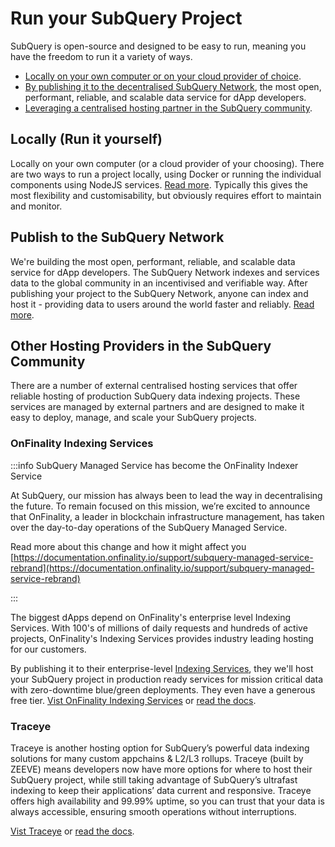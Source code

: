 # Run your SubQuery Project

SubQuery is open-source and designed to be easy to run, meaning you have the freedom to run it a variety of ways.

- [Locally on your own computer or on your cloud provider of choice](#locally-run-it-yourself).
- [By publishing it to the decentralised SubQuery Network](#publish-to-the-subquery-network), the most open, performant, reliable, and scalable data service for dApp developers.
- [Leveraging a centralised hosting partner in the SubQuery community](#other-hosting-providers-in-the-subquery-community).

## Locally (Run it yourself)

Locally on your own computer (or a cloud provider of your choosing). There are two ways to run a project locally, using Docker or running the individual components using NodeJS services. [Read more](./run.md). Typically this gives the most flexibility and customisability, but obviously requires effort to maintain and monitor.

## Publish to the SubQuery Network

We're building the most open, performant, reliable, and scalable data service for dApp developers. The SubQuery Network indexes and services data to the global community in an incentivised and verifiable way. After publishing your project to the SubQuery Network, anyone can index and host it - providing data to users around the world faster and reliably. [Read more](../../subquery_network/architects/publish.md).

## Other Hosting Providers in the SubQuery Community

There are a number of external centralised hosting services that offer reliable hosting of production SubQuery data indexing projects. These services are managed by external partners and are designed to make it easy to deploy, manage, and scale your SubQuery projects.

### OnFinality Indexing Services

:::info SubQuery Managed Service has become the OnFinality Indexer Service

At SubQuery, our mission has always been to lead the way in decentralising the future. To remain focused on this mission, we’re excited to announce that OnFinality, a leader in blockchain infrastructure management, has taken over the day-to-day operations of the SubQuery Managed Service.

Read more about this change and how it might affect you [https://documentation.onfinality.io/support/subquery-managed-service-rebrand](https://documentation.onfinality.io/support/subquery-managed-service-rebrand)

:::

The biggest dApps depend on OnFinality's enterprise level Indexing Services. With 100's of millions of daily requests and hundreds of active projects, OnFinality's Indexing Services provides industry leading hosting for our customers.

By publishing it to their enterprise-level [Indexing Services](https://indexing.onfinality.io), they we'll host your SubQuery project in production ready services for mission critical data with zero-downtime blue/green deployments. They even have a generous free tier. [Vist OnFinality Indexing Services](https://indexing.onfinality.io) or [read the docs](https://documentation.onfinality.io/support/data-indexing-service).

### Traceye

Traceye is another hosting option for SubQuery’s powerful data indexing solutions for many custom appchains & L2/L3 rollups. Traceye (built by ZEEVE) means developers now have more options for where to host their SubQuery project, while still taking advantage of SubQuery’s ultrafast indexing to keep their applications’ data current and responsive. Traceye offers high availability and 99.99% uptime, so you can trust that your data is always accessible, ensuring smooth operations without interruptions.

[Vist Traceye](https://traceye.io) or [read the docs](https://docs.zeeve.io/traceye/shared-indexing/hosted-subquery).
